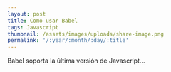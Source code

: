 ```yaml
---
layout: post
title: Como usar Babel
tags: Javascript
thumbnail: /assets/images/uploads/share-image.png
permalink: '/:year/:month/:day/:title'
---
```

Babel soporta la última versión de Javascript...
